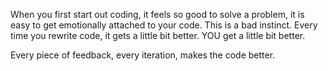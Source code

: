 When you first start out coding, it feels so good to solve a problem, it is easy to get emotionally attached to your code. 
This is a bad instinct. Every time you rewrite code, it gets a little bit better. YOU get a little bit better. 

Every piece of feedback, every iteration, makes the code better.

